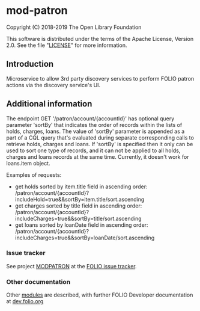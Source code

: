 # mod-patron

Copyright (C) 2018-2019 The Open Library Foundation

This software is distributed under the terms of the Apache License,
Version 2.0. See the file "[LICENSE](LICENSE)" for more information.

## Introduction

Microservice to allow 3rd party discovery services to perform FOLIO patron
actions via the discovery service's UI.

## Additional information
The endpoint GET '/patron/account/{accountId}' has optional query parameter 'sortBy' 
that indicates the order of records within the lists of holds, charges, loans.
The value of 'sortBy' parameter is appended as a part of a CQL query that's evaluated 
during separate corresponding calls to retrieve holds, charges and loans.
If 'sortBy' is specified then it only can be used to sort one type of records, 
and it can not be applied to all holds, charges and loans records at the same time.
Currently, it doesn't work for loans.item object.

Examples of requests: 
   - get holds sorted by item.title field 
     in ascending order: /patron/account/{accountId}?includeHold=true&&sortBy=item.title/sort.ascending
   - get charges sorted by title field 
     in ascending order: /patron/account/{accountId}?includeCharges=true&&sortBy=title/sort.ascending
   - get loans sorted by loanDate field
     in ascending order: /patron/account/{accountId}?includeCharges=true&&sortBy=loanDate/sort.ascending  
### Issue tracker

See project [MODPATRON](https://issues.folio.org/browse/MODPATRON)
at the [FOLIO issue tracker](https://dev.folio.org/guidelines/issue-tracker).

### Other documentation

Other [modules](https://dev.folio.org/source-code/#server-side) are described,
with further FOLIO Developer documentation at [dev.folio.org](https://dev.folio.org/)
